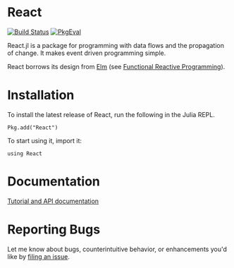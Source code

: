 # React

[![Build Status](https://travis-ci.org/shashi/React.jl.png)](https://travis-ci.org/shashi/React.jl)
[![PkgEval](http://pkg.julialang.org/badges/React_0.3.svg)](http://pkg.julialang.org/?pkg=React&ver=0.3)

React.jl is a package for programming with data flows and the propagation of change. It makes event driven programming simple.

React borrows its design from [Elm](http://elm-lang.org/) (see [Functional Reactive Programming](http://elm-lang.org/learn/What-is-FRP.elm)).

# Installation

To install the latest release of React, run the following in the Julia REPL.
```{.julia execute="false"}
Pkg.add("React")
```

To start using it, import it:
```{.julia execute="false"}
using React
```
# Documentation

[Tutorial and API documentation](http://shashi.github.io/React.jl)

# Reporting Bugs

Let me know about bugs, counterintuitive behavior, or enhancements you'd like by [filing an issue](https://github.com/shashi/React.jl/issues/new).
